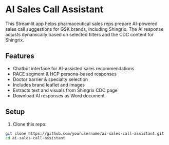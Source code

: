 # AI Sales Call Assistant

This Streamlit app helps pharmaceutical sales reps prepare AI-powered sales call suggestions for GSK brands, including Shingrix. The AI response adjusts dynamically based on selected filters and the CDC content for Shingrix.

## Features
- Chatbot interface for AI-assisted sales recommendations
- RACE segment & HCP persona-based responses
- Doctor barrier & specialty selection
- Includes brand leaflet and images
- Extracts text and visuals from Shingrix CDC page
- Download AI responses as Word document

## Setup

1. Clone this repo:
```bash
git clone https://github.com/yourusername/ai-sales-call-assistant.git
cd ai-sales-call-assistant
